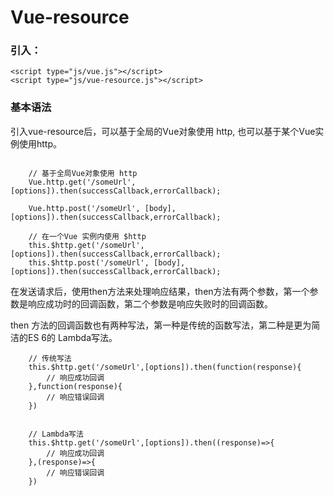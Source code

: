 # Vue-resource

### 引入：  

```
<script type="js/vue.js"></script>
<script type="js/vue-resource.js"></script>

```

### 基本语法

引入vue-resource后，可以基于全局的Vue对象使用 http, 也可以基于某个Vue实例使用http。 

```vue
	
	// 基于全局Vue对象使用 http
	Vue.http.get('/someUrl', [options]).then(successCallback,errorCallback);

	Vue.http.post('/someUrl', [body], [options]).then(successCallback,errorCallback);

```

```vue
	// 在一个Vue 实例内使用 $http
	this.$http.get('/someUrl', [options]).then(successCallback,errorCallback);
	this.$http.post('/someUrl', [body],[options]).then(successCallback,errorCallback);
```

在发送请求后，使用then方法来处理响应结果，then方法有两个参数，第一个参数是响应成功时的回调函数，第二个参数是响应失败时的回调函数。  

then 方法的回调函数也有两种写法，第一种是传统的函数写法，第二种是更为简洁的ES 6的 Lambda写法。  

```
	// 传统写法
	this.$http.get('/someUrl',[options]).then(function(response){
		// 响应成功回调
	},function(response){
		// 响应错误回调
	})


	// Lambda写法
	this.$http.get('/someUrl',[options]).then((response)=>{
		// 响应成功回调
	},(response)=>{
		// 响应错误回调
	})

```